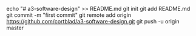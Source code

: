 echo "# a3-software-design" >> README.md
git init
git add README.md
git commit -m "first commit"
git remote add origin https://github.com/cortblad/a3-software-design.git
git push -u origin master